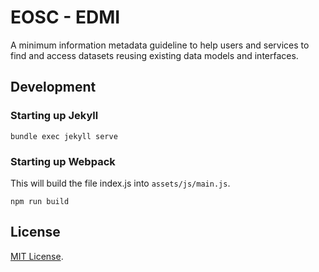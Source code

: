 # EOSC - EDMI

A minimum information metadata guideline to help users and services to find and access datasets reusing existing data models and interfaces.

## Development

### Starting up Jekyll

```
bundle exec jekyll serve
```

### Starting up Webpack

This will build the file index.js into ```assets/js/main.js```.

```
npm run build
```


## License

[MIT License](https://opensource.org/licenses/MIT).
